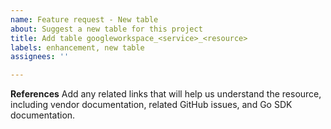 ```yaml
---
name: Feature request - New table
about: Suggest a new table for this project
title: Add table googleworkspace_<service>_<resource>
labels: enhancement, new table
assignees: ''

---
```


**References**
Add any related links that will help us understand the resource, including vendor documentation, related GitHub issues, and Go SDK documentation.
